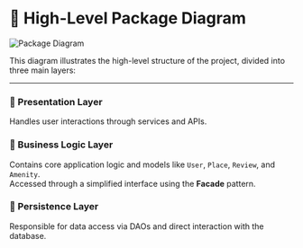 # 🧭 High-Level Package Diagram

![Package Diagram](https://i.imgur.com/GO6aUJy.png)

This diagram illustrates the high-level structure of the project, divided into three main layers:

---

### 🔹 Presentation Layer
Handles user interactions through services and APIs.

### 🔹 Business Logic Layer
Contains core application logic and models like `User`, `Place`, `Review`, and `Amenity`.  
Accessed through a simplified interface using the **Facade** pattern.

### 🔹 Persistence Layer
Responsible for data access via DAOs and direct interaction with the database.
